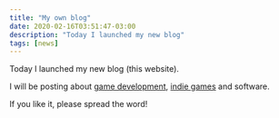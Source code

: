 ```yaml
---
title: "My own blog"
date: 2020-02-16T03:51:47-03:00
description: "Today I launched my new blog"
tags: [news]
---
```


Today I launched my new blog (this website).

I will be posting about [game development](/tags/gamedev), [indie games](/tags/indie) and software.

If you like it, please spread the word!
